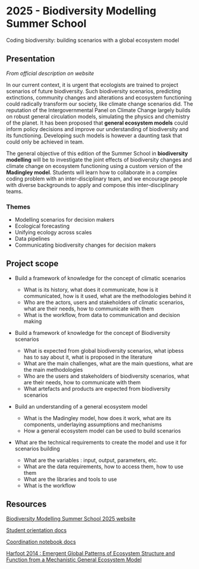 # 2025 - Biodiversity Modelling Summer School

Coding biodiversity: building scenarios with a global ecosystem model

## Presentation

*From official description on website*

In our current context, it is urgent that ecologists are trained to project scenarios of future biodiversity. Such biodiversity scenarios, predicting extinctions, community changes and alterations and ecosystem functioning could radically transform our society, like climate change scenarios did. The reputation of the Intergovernmental Panel on Climate Change largely builds on robust general circulation models, simulating the physics and chemistry of the planet. It has been proposed that **general ecosystem models** could inform policy decisions and improve our understanding of biodiversity and its functioning. Developing such models is however a daunting task that could only be achieved in team.

The general objective of this edition of the Summer School in **biodiversity modelling** will be to investigate the joint effects of biodiversity changes and climate change on ecosystem functioning using a custom version of the **Madingley model**. Students will learn how to collaborate in a complex coding problem with an inter-disciplinary team, and we encourage people with diverse backgrounds to apply and compose this inter-disciplinary teams.

### Themes

* Modelling scenarios for decision makers
* Ecological forecasting
* Unifying ecology across scales
* Data pipelines
* Communicating biodiversity changes for decision makers

## Project scope

* Build a framework of knowledge for the concept of climatic scenarios
  * What is its history, what does it communicate, how is it communicated, how is it used, what are the methodologies behind it
  * Who are the actors, users and stakeholders of climatic scenarios, what are their needs, how to communicate with them
  * What is the workflow, from data to communication and decision making

* Build a framework of knowledge for the concept of Biodiversity scenarios
  * What is expected from global biodiversity scenarios, what ipbess has to say about it, what is proposed in the literature
  * What are the main challenges, what are the main questions, what are the main methodologies
  * Who are the users and stakeholders of biodiversity scenarios, what are their needs, how to communicate with them
  * What artefacts and products are expected from biodiversity scenarios

* Build an understanding of a general ecosystem model
  * What is the Madingley model, how does it work, what are its components, underlaying assumptions and mechanisms
  * How a general ecosystem model can be used to build scenarios

* What are the technical requirements to create the model and use it for scenarios building
  * What are the variables : input, output, parameters, etc.
  * What are the data requirements, how to access them, how to use them
  * What are the libraries and tools to use
  * What is the workflow

## Resources

[Biodiversity Modelling Summer School 2025 website](https://bios2.usherbrooke.ca/2025/05/12/2025-summer-school-in-biodiversity-modelling/)

[Student orientation docs](https://docs.google.com/document/d/18G8JavbwM7vPJ45AyyRaSgRWOZcUutdtqNYkauPRB5Y/edit?usp=sharing)

[Coordination notebook docs](https://docs.google.com/document/d/12s3LvCrj6TDl5-VMPgfcMqGX6uLeg-IhKncdka75JXE/edit?usp=sharing)

[Harfoot 2014 : Emergent Global Patterns of Ecosystem Structure and Function from a Mechanistic General Ecosystem Model](https://journals.plos.org/plosbiology/article?id=10.1371/journal.pbio.1001841)